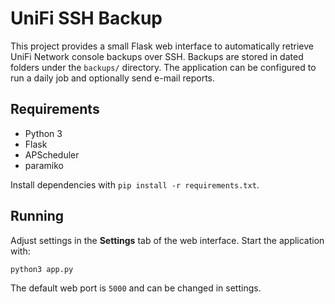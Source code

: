 # UniFi SSH Backup

This project provides a small Flask web interface to automatically retrieve
UniFi Network console backups over SSH. Backups are stored in dated folders
under the `backups/` directory. The application can be configured to run a
daily job and optionally send e-mail reports.

## Requirements

- Python 3
- Flask
- APScheduler
- paramiko

Install dependencies with `pip install -r requirements.txt`.

## Running

Adjust settings in the **Settings** tab of the web interface. Start the
application with:

```bash
python3 app.py
```

The default web port is `5000` and can be changed in settings.
